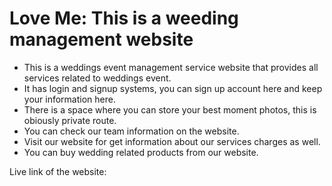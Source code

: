 # Love Me: This is a weeding management website



- This is a weddings event management service website that provides all services related to weddings event.
- It has login and signup systems, you can sign up account here and keep your information here.
- There is a space where you can store your best moment photos, this is obiously private route.
- You can check our team information on the website.
- Visit our website for get information about our services charges as well. 
- You can buy wedding related products from our website. 

Live link of the website: 